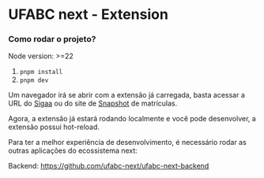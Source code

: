 # UFABC next - Extension

### Como rodar o projeto?

Node version: >=22

1. `pnpm install`
3. `pnpm dev`

Um navegador irá se abrir com a extensão já carregada, basta acessar a URL do [Sigaa](https://sig.ufabc.edu.br/sigaa/portais/discente/discente.jsf) ou do site de
[Snapshot](https://ufabc-matricula-snapshot.vercel.app/) de matrículas.

Agora, a extensão já estará rodando localmente e você pode desenvolver, a extensão possui hot-reload.

Para ter a melhor experiência de desenvolvimento, é necessário rodar as outras aplicações do ecossistema next:

Backend: https://github.com/ufabc-next/ufabc-next-backend
